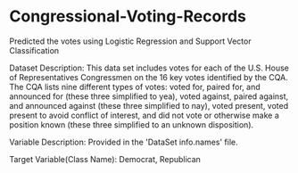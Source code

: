 # Congressional-Voting-Records
Predicted the votes using Logistic Regression and Support Vector Classification

Dataset Description:
This data set includes votes for each of the U.S. House of Representatives Congressmen on the 16 key votes identified by the CQA.  The CQA lists nine different types of votes: voted for, paired for, and announced for (these three simplified to yea), voted against, paired against, and announced against (these three simplified to nay), voted present, voted present to avoid conflict of interest, and did not vote or otherwise make a position known (these three simplified to an unknown disposition).

Variable Description:
Provided in the 'DataSet info.names' file.

Target Variable(Class Name): Democrat, Republican
